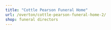 ```yaml
---
title: "Cottle Pearson Funeral Home"
url: /overton/cottle-pearson-funeral-home-2/
shop: funeral directors
---
```


